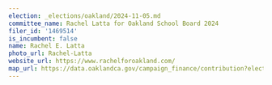 ```yaml
---
election: _elections/oakland/2024-11-05.md
committee_name: Rachel Latta for Oakland School Board 2024
filer_id: '1469514'
is_incumbent: false
name: Rachel E. Latta
photo_url: Rachel-Latta
website_url: https://www.rachelforoakland.com/
map_url: https://data.oaklandca.gov/campaign_finance/contribution?electionYear=2024&candidates=1469514&since=2021-07-07&until=2024-08-09
---
```

